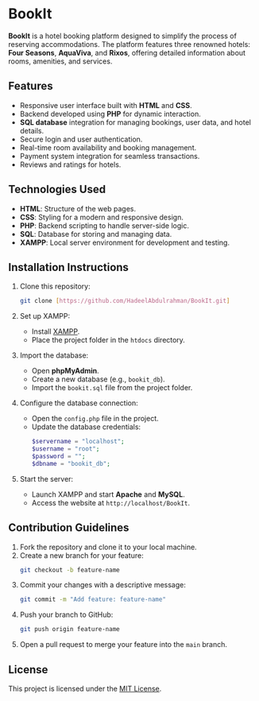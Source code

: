 # BookIt

**BookIt** is a hotel booking platform designed to simplify the process of reserving accommodations. The platform features three renowned hotels: **Four Seasons**, **AquaViva**, and **Rixos**, offering detailed information about rooms, amenities, and services.

## Features

- Responsive user interface built with **HTML** and **CSS**.
- Backend developed using **PHP** for dynamic interaction.
- **SQL database** integration for managing bookings, user data, and hotel details.
- Secure login and user authentication.
- Real-time room availability and booking management.
- Payment system integration for seamless transactions.
- Reviews and ratings for hotels.

## Technologies Used

- **HTML**: Structure of the web pages.
- **CSS**: Styling for a modern and responsive design.
- **PHP**: Backend scripting to handle server-side logic.
- **SQL**: Database for storing and managing data.
- **XAMPP**: Local server environment for development and testing.

## Installation Instructions

1. Clone this repository:
   ```bash
   git clone [https://github.com/HadeelAbdulrahman/BookIt.git]
   ```

2. Set up XAMPP:
   - Install [XAMPP](https://www.apachefriends.org/index.html).
   - Place the project folder in the `htdocs` directory.

3. Import the database:
   - Open **phpMyAdmin**.
   - Create a new database (e.g., `bookit_db`).
   - Import the `bookit.sql` file from the project folder.

4. Configure the database connection:
   - Open the `config.php` file in the project.
   - Update the database credentials:
     ```php
     $servername = "localhost";
     $username = "root";
     $password = "";
     $dbname = "bookit_db";
     ```

5. Start the server:
   - Launch XAMPP and start **Apache** and **MySQL**.
   - Access the website at `http://localhost/BookIt`.

## Contribution Guidelines

1. Fork the repository and clone it to your local machine.
2. Create a new branch for your feature:
   ```bash
   git checkout -b feature-name
   ```
3. Commit your changes with a descriptive message:
   ```bash
   git commit -m "Add feature: feature-name"
   ```
4. Push your branch to GitHub:
   ```bash
   git push origin feature-name
   ```
5. Open a pull request to merge your feature into the `main` branch.

## License

This project is licensed under the [MIT License](LICENSE).
